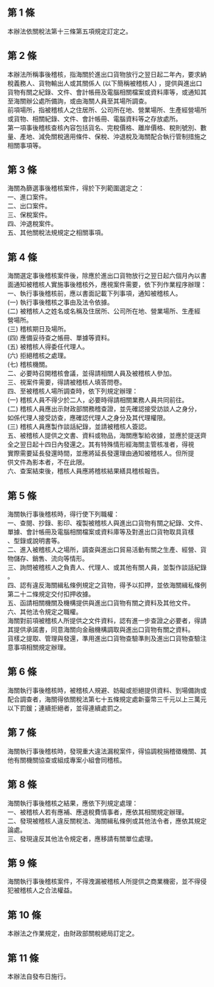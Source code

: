 第 1 條
-------
本辦法依關稅法第十三條第五項規定訂定之。

第 2 條
-------
本辦法所稱事後稽核，指海關於進出口貨物放行之翌日起二年內，要求納  
稅義務人、貨物輸出人或其關係人 (以下簡稱被稽核人) ，提供與進出口  
貨物有關之紀錄、文件、會計帳冊及電腦相關檔案或資料庫等，或通知其  
至海關辦公處所備詢，或由海關人員至其場所調查。  
前項場所，指被稽核人之住居所、公司所在地、營業場所、生產經營場所  
或貨物、相關紀錄、文件、會計帳冊、電腦資料等之存放處所。  
第一項事後稽核查核內容包括貨名、完稅價格、離岸價格、稅則號別、數  
量、產地、減免關稅適用條件、保稅、沖退稅及海關配合執行管制措施之  
相關事項等。

第 3 條
-------
海關為篩選事後稽核案件，得於下列範圍選定之：  
一、進口案件。  
二、出口案件。  
三、保稅案件。  
四、沖退稅案件。  
五、其他關稅法規規定之相關事項。

第 4 條
-------
海關選定事後稽核案件後，除應於進出口貨物放行之翌日起六個月內以書  
面通知被稽核人實施事後稽核外，應視案件需要，依下列作業程序辦理：  
一、執行事後稽核前，應以書面記載下列事項，通知被稽核人。  
 (一) 執行事後稽核之事由及法令依據。  
 (二) 被稽核人之姓名或名稱及住居所、公司所在地、營業場所、生產經  
      營場所。  
 (三) 稽核期日及場所。  
 (四) 應備妥待查之帳冊、單據等資料。  
 (五) 被稽核人得委任代理人。  
 (六) 拒絕稽核之處理。  
 (七) 稽核機關。  
二、必要時召開稽核會議，並得請相關人員及被稽核人參加。  
三、視案件需要，得請被稽核人填答問卷。  
四、至被稽核人場所調查時，依下列規定辦理：  
 (一) 稽核人員不得少於二人，必要時得請相關業務人員共同前往。  
 (二) 稽核人員應出示財政部關務稽查證，並先確認接受訪談人之身分，  
      如係代理人接受訪查，應確認代理人之身分及其代理權限。  
 (三) 稽核人員應製作談話紀錄，並請被稽核人簽認。  
五、被稽核人提供之文書、資料或物品，海關應掣給收據，並應於提送齊  
    全之翌日起十四日內發還之。其有特殊情形經海關主管核准者，得視  
    實際需要延長發還時間，並應將延長發還理由通知被稽核人。但所提  
    供文件為影本者，不在此限。  
六、查案結束後，稽核人員應將稽核結果繕具稽核報告。

第 5 條
-------
海關執行事後稽核時，得行使下列職權：  
一、查閱、抄錄、影印、複製被稽核人與進出口貨物有關之紀錄、文件、  
    單據、會計帳冊及電腦相關檔案或資料庫等及對進出口貨物取具貨樣  
    、型錄或說明書等。  
二、進入被稽核人之場所，調查與進出口貿易活動有關之生產、經營、貨  
    物儲存、銷售、流向等情形。  
三、詢問被稽核人之負責人、代理人、或其他有關人員，並製作談話紀錄  
    。  
四、認有違反海關緝私條例規定之貨物，得予以扣押，並依海關緝私條例  
    第二十二條規定交付扣押收據。  
五、函請相關機關及機構提供與進出口貨物有關之資料及其他文件。  
六、其他法令規定之職權。  
海關對前項被稽核人所提供之文件資料，認有進一步查證之必要者，得請  
其提供承諾書，同意海關向金融機構調取與進出口貨物有關之資料。  
貨樣之提取、管理與發還，準用進出口貨物查驗準則及進出口貨物查驗注  
意事項相關規定辦理。

第 6 條
-------
海關執行事後稽核時，被稽核人規避、妨礙或拒絕提供資料、到場備詢或  
配合調查者，海關得依關稅法第七十五條規定處新臺幣三千元以上三萬元  
以下罰鍰；連續拒絕者，並得連續處罰之。

第 7 條
-------
海關執行事後稽核時，發現重大違法漏稅案件，得協調稅捐稽徵機關、其  
他有關機關協查或組成專案小組會同稽核。

第 8 條
-------
海關執行事後稽核之結果，應依下列規定處理：  
一、被稽核人若有應補、應退稅費情事者，應依其相關規定辦理。  
二、發現被稽核人違反關稅法、海關緝私條例或其他法令者，應依其規定  
    論處。  
三、發現違反其他法令規定者，應移請有關單位處理。

第 9 條
-------
海關執行事後稽核案件，不得洩漏被稽核人所提供之商業機密，並不得侵  
犯被稽核人之合法權益。

第 10 條
--------
本辦法之作業規定，由財政部關稅總局訂定之。

第 11 條
--------
本辦法自發布日施行。


